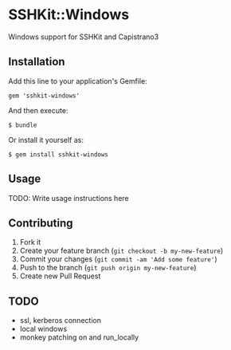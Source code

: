 # SSHKit::Windows

Windows support for SSHKit and Capistrano3

## Installation

Add this line to your application's Gemfile:

    gem 'sshkit-windows'

And then execute:

    $ bundle

Or install it yourself as:

    $ gem install sshkit-windows

## Usage

TODO: Write usage instructions here

## Contributing

1. Fork it
2. Create your feature branch (`git checkout -b my-new-feature`)
3. Commit your changes (`git commit -am 'Add some feature'`)
4. Push to the branch (`git push origin my-new-feature`)
5. Create new Pull Request

## TODO
* ssl, kerberos connection
* local windows
* monkey patching on and run_locally
